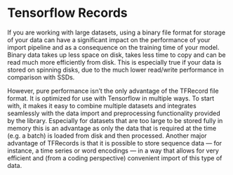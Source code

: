 # Tensorflow Records

If you are working with large datasets, using a binary file format for storage of your data can have a significant impact on the performance of your import pipeline and as a consequence on the training time of your model. Binary data takes up less space on disk, takes less time to copy and can be read much more efficiently from disk. This is especially true if your data is stored on spinning disks, due to the much lower read/write performance in comparison with SSDs.


However, pure performance isn’t the only advantage of the TFRecord file format. It is optimized for use with Tensorflow in multiple ways. To start with, it makes it easy to combine multiple datasets and integrates seamlessly with the data import and preprocessing functionality provided by the library. Especially for datasets that are too large to be stored fully in memory this is an advantage as only the data that is required at the time (e.g. a batch) is loaded from disk and then processed. Another major advantage of TFRecords is that it is possible to store sequence data — for instance, a time series or word encodings — in a way that allows for very efficient and (from a coding perspective) convenient import of this type of data.
